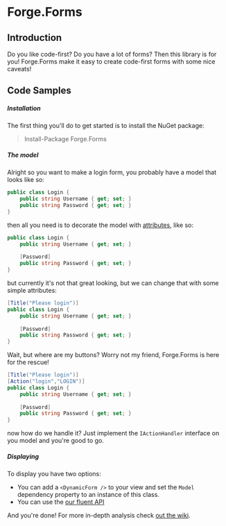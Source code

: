 # Forge.Forms

## Introduction

Do you like code-first? Do you have a lot of forms? Then this library is for you! Forge.Forms make it easy to create code-first forms with some nice caveats!        

## Code Samples

##### Installation

The first thing you'll do to get started is to install the NuGet package:

> Install-Package Forge.Forms

##### The model

Alright so you want to make a login form, you probably have a model that looks like so:

```cs
public class Login {
    public string Username { get; set; }
    public string Password { get; set; }    
}
```

then all you need is to decorate the model with [attributes](https://github.com/WPF-Forge/Forge.Forms/wiki/Annotations), like so:

```cs
public class Login {
    public string Username { get; set; }
    
    [Password]    
    public string Password { get; set; }    
}
```

but currently it's not that great looking, but we can change that with some simple attributes:

```cs
[Title("Please login")]
public class Login {
    public string Username { get; set; }
    
    [Password]    
    public string Password { get; set; }    
}
```

Wait, but where are my buttons? Worry not my friend, Forge.Forms is here for the rescue!

```cs
[Title("Please login")]
[Action("login","LOGIN")]
public class Login {
    public string Username { get; set; }
    
    [Password]    
    public string Password { get; set; }    
}
```

now how do we handle it? Just implement the ```IActionHandler``` interface on you model and you're good to go.

##### Displaying
To display you have two options:

* You can add a ```<DynamicForm />``` to your view and set the ```Model``` dependency property to an instance of this class.
* You can use the [our fluent API]()

And you're done! For more in-depth analysis check [out the wiki](https://github.com/WPF-Forge/Forge.Forms/wiki).
